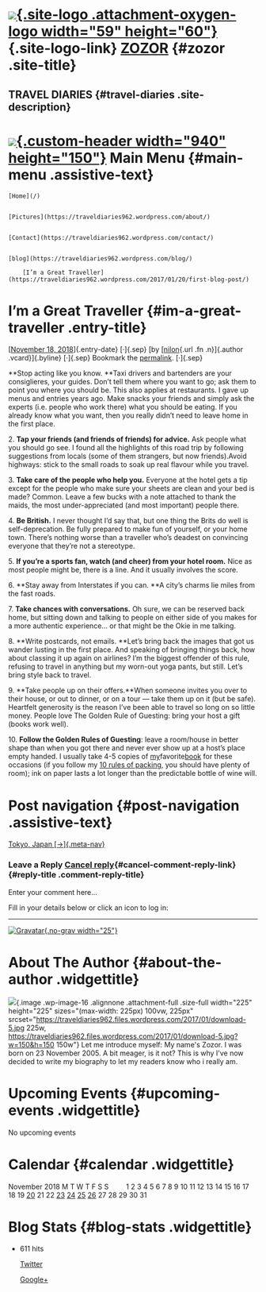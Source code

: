 
[![](https://traveldiaries962.files.wordpress.com/2017/01/download.png?w=59){.site-logo
.attachment-oxygen-logo width="59"
height="60"}](https://traveldiaries962.wordpress.com/){.site-logo-link}
[ZOZOR](https://traveldiaries962.wordpress.com/ "ZOZOR") {#zozor .site-title}
========================================================

TRAVEL DIARIES {#travel-diaries .site-description}
--------------

[![](https://defaultcustomheadersdata.files.wordpress.com/2016/07/city1.jpg?resize=940,150){.custom-header
width="940"
height="150"}](https://traveldiaries962.wordpress.com/ "ZOZOR")
Main Menu {#main-menu .assistive-text}
=========

    [Home](/)


    [Pictures](https://traveldiaries962.wordpress.com/about/)


    [Contact](https://traveldiaries962.wordpress.com/contact/)


    [blog](https://traveldiaries962.wordpress.com/blog/)

        [I’m a Great Traveller](https://traveldiaries962.wordpress.com/2017/01/20/first-blog-post/)

I’m a Great Traveller {#im-a-great-traveller .entry-title}
=====================

[[November 18,
2018](https://traveldiaries962.wordpress.com/2017/01/20/first-blog-post/ "3:08 pm")]{.entry-date}
[·]{.sep} [by
[[nilon](http://ramoneando.com "View all posts by nilon"){.url .fn
.n}]{.author .vcard}]{.byline} [·]{.sep} Bookmark the
[permalink](https://traveldiaries962.wordpress.com/2017/01/20/first-blog-post/ "Permalink to I’M A GREAT TRAVELLER").
[·]{.sep}

**Stop acting like you know. **Taxi drivers and bartenders are your
consiglieres, your guides. Don’t tell them where you want to go; ask
them to point you where you should be. This also applies at restaurants.
I gave up menus and entries years ago. Make snacks your friends and
simply ask the experts (i.e. people who work there) what you should be
eating. If you already know what you want, then you really didn’t need
to leave home in the first place.

2\. **Tap your friends (and friends of friends) for advice.** Ask people
what you should go see. I found all the highlights of this road trip by
following suggestions from locals (some of them strangers, but now
friends).Avoid highways: stick to the small roads to soak up real
flavour while you travel.

3\. **Take care of the people who help you.** Everyone at the hotel gets
a tip except for the people who make sure your sheets are clean and your
bed is made? Common. Leave a few bucks with a note attached to thank the
maids, the most under-appreciated (and most important) people there.

4\. **Be British.** I never thought I’d say that, but one thing the Brits
do well is self-deprecation. Be fully prepared to make fun of yourself,
or your home town. There’s nothing worse than a traveller who’s deadest
on convincing everyone that they’re not a stereotype.

5\. **If you’re a sports fan, watch (and cheer) from your hotel room.**
Nice as most people might be, there is a line. And it usually involves
the score.

6\. **Stay away from Interstates if you can. **A city’s charms lie miles
from the fast roads.

7\. **Take chances with conversations.** Oh sure, we can be reserved back
home, but sitting down and talking to people on either side of you makes
for a more authentic experience… or that might be the Okie in me
talking.

8\. **Write postcards, not emails. **Let’s bring back the images that got
us wander lusting in the first place. And speaking of bringing things
back, how about classing it up again on airlines? I’m the biggest
offender of this rule, refusing to travel in anything but my worn-out
yoga pants, but still. Let’s bring style back to travel.

9\. **Take people up on their offers.**When someone invites you over to
their house, or out to dinner, or on a tour — take them up on it (but be
safe). Heartfelt generosity is the reason I’ve been able to travel so
long on so little money. People love The Golden Rule of Guesting: bring
your host a gift (books work well).

10\. **Follow the Golden Rules of Guesting**: leave a room/house in
better shape than when you got there and never ever show up at a host’s
place empty handed. I usually take 4-5 copies of
[my](http://en.wikipedia.org/wiki/High_Fidelity_(novel) "Wikipedia entry for High Fidelity ")favorite[book](http://en.wikipedia.org/wiki/High_Fidelity_(novel) "Wikipedia entry for High Fidelity ")
for these occasions (if you follow my [10 rules of
packing](http://intelligenttravel.nationalgeographic.com/2012/02/24/the-10-rules-of-packing/ "Intelligent Travel - 10 Rules of Packing by Aric S. Queen"),
you should have plenty of room); ink on paper lasts a lot longer than
the predictable bottle of wine will.

Post navigation {#post-navigation .assistive-text}
===============

[Tokyo, Japan
[→]{.meta-nav}](https://traveldiaries962.wordpress.com/2017/01/23/tokyo-japan/)

### Leave a Reply [Cancel reply](/2017/01/20/first-blog-post/#respond){#cancel-comment-reply-link} {#reply-title .comment-reply-title}

Enter your comment here...

Fill in your details below or click an icon to log in:

-   -   -   -   

[![Gravatar](https://1.gravatar.com/avatar/ad516503a11cd5ca435acc9bb6523536?s=25&d=identicon&forcedefault=y&r=G){.no-grav
width="25"}](https://gravatar.com/site/signup/)

About The Author {#about-the-author .widgettitle}
================

![](https://traveldiaries962.files.wordpress.com/2017/01/download-5.jpg){.image
.wp-image-16 .alignnone .attachment-full .size-full width="225"
height="225" sizes="(max-width: 225px) 100vw, 225px"
srcset="https://traveldiaries962.files.wordpress.com/2017/01/download-5.jpg 225w, https://traveldiaries962.files.wordpress.com/2017/01/download-5.jpg?w=150&h=150 150w"}
Let me introduce myself: My name's Zozor. I was born on 23 November
2005. A bit meager, is it not? This is why I've now decided to write my
biography to let my readers know who i really am.

Upcoming Events {#upcoming-events .widgettitle}
===============

No upcoming events

Calendar {#calendar .widgettitle}
========

November 2018
M
T
W
T
F
S
S
 
 
 
 
1
2
3
4
5
6
7
8
9
10
11
12
13
14
15
16
17
18
19
[20](https://traveldiaries962.wordpress.com/2017/01/20/)
21
22
[23](https://traveldiaries962.wordpress.com/2017/01/23/)
[24](https://traveldiaries962.wordpress.com/2017/01/24/)
[25](https://traveldiaries962.wordpress.com/2017/01/25/)
[26](https://traveldiaries962.wordpress.com/2017/01/26/)
27
28
29
30
31
 


Blog Stats {#blog-stats .widgettitle}
==========

-   611 hits


    [Twitter](https://twitter.com/venhamon)

    [Google+](http://plus.google.com)

